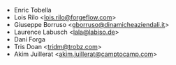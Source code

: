- Enric Tobella
- Lois Rilo \<<lois.rilo@forgeflow.com>\>
- Giuseppe Borruso \<<gborruso@dinamicheaziendali.it>\>
- Laurence Labusch \<<lala@labiso.de>\>
- Dani Forga
- Tris Doan \<<tridm@trobz.com>\>
- Akim Juillerat \<<akim.juillerat@camptocamp.com>>
